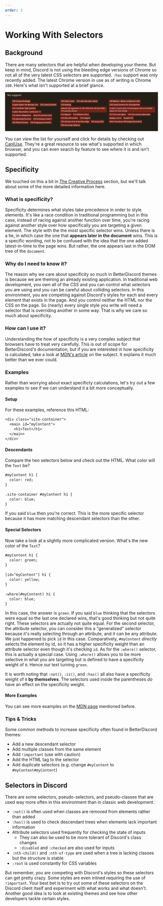 ```yaml
---
order: 3
---
```


# Working With Selectors

## Background

There are many selectors that are helpful when developing your theme. But keep in mind, Discord is not using the bleeding edge versions of Chrome so not all of the very latest CSS selectors are supported. `:has` support was only recently added. The latest Chrome version in use as of writing is Chrome `108`. Here's what isn't supported at a brief glance.

![CanIUse](./img/caniuse.png)

You can view the list for yourself and click for details by checking out [CanIUse](https://caniuse.com/?compare=chrome+108&compareCats=CSS). They're a great resource to see what's supported in which browser, and you can even search by feature to see where it is and isn't supported.


## Specificity

We touched on this a bit in [The Creative Process](./process.md) section, but we'll talk about some of the more detailed information here.

### What is specificity?

Specificity determines what styles take precedence in order to style elements. It's like a race condition in traditional programming but in this case, instead of racing against another function over time, you're racing against another style over how specifically you are targeting a given element. The style with the the *most* specific selector wins. Unless there is a tie, in which case the one that __appears later in the document__ wins. This is a specific wording, not to be confused with the idea that the one added latest-in-time to the page wins. But rather, the one appears last in the DOM tree of the `document`.

### Why do I need to know it?

The reason why we care about specificity so much in BetterDiscord themes is because we are theming an already existing application. In traditional web development, you own all of the CSS and you can control what selectors you are using and you can be careful about colliding selectors. In this environment, you are competing against Discord's styles for each and every element that exists in the page. And you control neither the HTML nor the CSS on the page. So (nearly) every single style you write will need a selector that is overriding another in some way. That is why we care so much about specificity.

### How can I use it?

Understanding the *how* of specificity is a very complex subject that browsers have to treat very carefully. This is out of scope for BetterDiscord's documentation, but if you are interested in how specificity is calculated, take a look at [MDN's article](https://developer.mozilla.org/en-US/docs/Web/CSS/Specificity) on the subject. It explains it much better than we ever could.

### Examples

Rather than worrying about exact specificty calculations, let's try out a few examples to see if we can understand it a bit more conceptually.

#### Setup

For these examples, reference this HTML:

```html:line-numbers
<div class="site-container">
  <main id="myContent">
    <h1>Text</h1>
  </main>
</div>
```

#### Descendants

Compare the two selectors below and check out the HTML. What color will the `Text` be?

```css:line-numbers
#myContent h1 {
  color: red;
}

.site-container #myContent h1 {
  color: blue;
}
```

If you said `blue` then you're correct. This is the more specific selector because it has more matching descendant selectors than the other.

#### Special Selectors

Now take a look at a slightly more complicated version. What's the new color of the `Text`?

```css:line-numbers
#myContent h1 {
  color: green;
}

[id="myContent"] h1 {
  color: yellow;
}

:where(#myContent) h1 {
  color: blue;
}
```

In this case, the answer is `green`. If you said `blue` thinking that the selectors were equal so the last one declared wins, that's good thinking but not quite right. These selectors are actually not quite equal. For the second selector, the attribute selector, you can consider this a "generalized" selector because it's really selecting through an attribute, and it can be any attribute. We just happened to pick `id` in this case. Comparatively, `#myContent` *directly* selects the element by id, so it has a higher specificity weight than an attribute selector even though it's checking `id`. As for the `:where()` selector, this is actually a special case. Using `:where()` allows you to be more selective in what you are targeting but is defined to have a specificity weight of `0`. Hence our text turning `green`.

It is worth noting that `:not()`, `:is()`, and `:has()` all also have a specificity weight of `0` **by themselves**. The selectors used inside the parentheses *do* have an effect on the specificity weight.

#### More Examples

You can see more examples on the [MDN page](https://developer.mozilla.org/en-US/docs/Web/CSS/Specificity#examples) mentioned before.


### Tips & Tricks

Some common methods to increase specificity often found in BetterDiscord themes:
 - Add a new descendant selector
 - Add multiple classes from the same element
 - Add `!important` (use with caution)
 - Add the HTML tag to the selector
 - Add duplicate selectors (e.g. change `#myContent` to `#myContent#myContent`)


## Selectors in Discord

There are some selectors, pseudo-selectors, and pseudo-classes that are used way more often in this environment than in classic web development. 

 - `:not()` is often used when classes are removed from elements rather than added
 - `:has()` is used to check descendant trees when elements lack important information
 - Attribute selectors used frequently for checking the state of inputs
   - They can also be used to be more tolerant of Discord's class changes
   - `:disabled` and `:checked` are also used for inputs
 - `:nth-child()` and `:nth-of-type` are used when a tree is lacking classes but the structure is stable
 - `:root` is used constantly for CSS variables

But remember, you are competing with Discord's styles so these selectors can get pretty crazy. Some styles are even inlined requiring the use of `!important`. Your best bet is to try out some of these selectors on the Discord client itself and experiment with what works and what doesn't. Another good idea is to look at existing themes and see how other developers tackle certain styles.